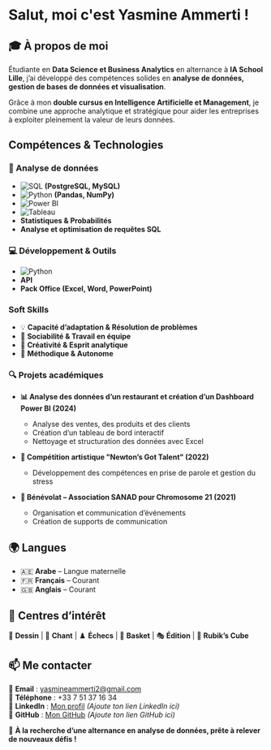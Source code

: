 #  Salut, moi c'est **Yasmine Ammerti** !  

## 🎓 À propos de moi  
Étudiante en **Data Science et Business Analytics** en alternance à **IA School Lille**, j’ai développé des compétences solides en **analyse de données, gestion de bases de données et visualisation**.  

Grâce à mon **double cursus en Intelligence Artificielle et Management**, je combine une approche analytique et stratégique pour aider les entreprises à exploiter pleinement la valeur de leurs données.  

##  Compétences & Technologies  

### 🔢 Analyse de données  
- ![SQL](https://img.shields.io/badge/SQL-4479A1?style=flat&logo=MySQL&logoColor=white) **(PostgreSQL, MySQL)**  
- ![Python](https://img.shields.io/badge/Python-3776AB?style=flat&logo=python&logoColor=white) **(Pandas, NumPy)**  
- ![Power BI](https://img.shields.io/badge/Power%20BI-F2C811?style=flat&logo=Power%20BI&logoColor=black)  
- ![Tableau](https://img.shields.io/badge/Tableau-E97627?style=flat&logo=Tableau&logoColor=white)  
- **Statistiques & Probabilités**  
- **Analyse et optimisation de requêtes SQL**  

### 💻 Développement & Outils  
- ![Python](https://img.shields.io/badge/Python-3776AB?style=flat&logo=python&logoColor=white)  
- **API**  
- **Pack Office (Excel, Word, PowerPoint)**  

###  Soft Skills  
- 💡 **Capacité d’adaptation & Résolution de problèmes**  
- 🤝 **Sociabilité & Travail en équipe**  
- 🎨 **Créativité & Esprit analytique**  
- 🧐 **Méthodique & Autonome**  
 

### 🔍 Projets académiques  
- **📊 Analyse des données d’un restaurant et création d’un Dashboard Power BI (2024)**  
  - Analyse des ventes, des produits et des clients  
  - Création d’un tableau de bord interactif  
  - Nettoyage et structuration des données avec Excel  

- **🎤 Compétition artistique "Newton’s Got Talent" (2022)**  
  - Développement des compétences en prise de parole et gestion du stress  

- **🤝 Bénévolat – Association SANAD pour Chromosome 21 (2021)**  
  - Organisation et communication d’événements  
  - Création de supports de communication  

## 🌍 Langues  
- 🇦🇪 **Arabe** – Langue maternelle  
- 🇫🇷 **Français** – Courant  
- 🇬🇧 **Anglais** – Courant  

## 🎯 Centres d’intérêt  
🎨 **Dessin** | 🎤 **Chant** | ♟️ **Échecs** | 🏀 **Basket** | 🎭 **Édition** | 🧩 **Rubik’s Cube**  

## 📫 Me contacter  
📌 **Email** : [yasmineammerti2@gmail.com](mailto:yasmineammerti2@gmail.com)  
📌 **Téléphone** : +33 7 51 37 16 34  
📌 **LinkedIn** : [Mon profil](https://www.linkedin.com) *(Ajoute ton lien LinkedIn ici)*  
📌 **GitHub** : [Mon GitHub](https://github.com/YasmineAmmerti) *(Ajoute ton lien GitHub ici)*  

🚀 **À la recherche d’une alternance en analyse de données, prête à relever de nouveaux défis !**  
